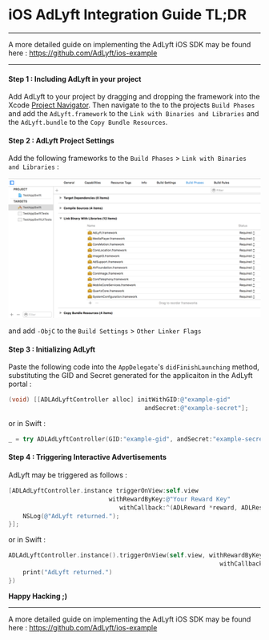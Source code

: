 # iOS AdLyft Integration Guide TL;DR

----

A more detailed guide on implementing the AdLyft iOS SDK may be found here :
https://github.com/AdLyft/ios-example

----

#### Step 1 : Including AdLyft in your project

Add AdLyft to your project by dragging and dropping the framework into the
Xcode [Project Navigator](https://developer.apple.com/library/ios/recipes/xcode_help-structure_navigator/articles/About_the_Project_Navigator.html).
Then navigate to the to the projects `Build Phases` and add the
`AdLyft.framework` to the `Link with Binaries and Libraries` and the
`AdLyft.bundle` to the `Copy Bundle Resources`.

#### Step 2 : AdLyft Project Settings

Add the following frameworks to the `Build Phases` > `Link with Binaries and Libraries` :

![iOS Copy Bundle Resources Phase](https://raw.githubusercontent.com/AdLyft/developer-doc/master/images/ios-link-binary-with-libraries.png)

and add `-ObjC` to the `Build Settings` > `Other Linker Flags`

#### Step 3 : Initializing AdLyft

Paste the following code into the `AppDelegate`'s `didFinishLaunching`
method, substituting the GID and Secret generated for the applicaiton
in the AdLyft portal :

```objective-c
(void) [[ADLAdLyftController alloc] initWithGID:@"example-gid"
                                      andSecret:@"example-secret"];
```

or in Swift :

```swift
_ = try ADLAdLyftController(GID:"example-gid", andSecret:"example-secret")      
```

#### Step 4 : Triggering Interactive Advertisements

AdLyft may be triggered as follows :

```objective-c
[ADLAdLyftController.instance triggerOnView:self.view
                            withRewardByKey:@"Your Reward Key"
                               withCallback:^(ADLReward *reward, ADLResult *results){
    NSLog(@"AdLyft returned.");
}];
```

or in Swift :

```swift
ADLAdLyftController.instance().triggerOnView(self.view, withRewardByKey:"Your Reward Key",
                                                           withCallback:{ reward, results in
    print("AdLyft returned.")
})
```

**Happy Hacking ;)**

----

A more detailed guide on implementing the AdLyft iOS SDK may be found here :
https://github.com/AdLyft/ios-example
